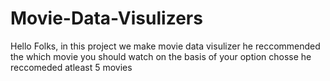 # Movie-Data-Visulizers
Hello Folks, in this project we make movie data visulizer he reccommended the which movie you should watch on the basis of your option chosse he reccomeded atleast 5 movies

